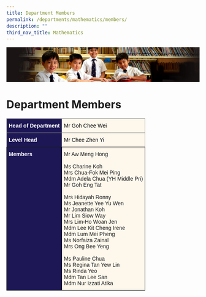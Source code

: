 ```yaml
---
title: Department Members
permalink: /departments/mathematics/members/
description: ""
third_nav_title: Mathematics
---
```

![](/images/Sub-banner1.jpg)

Department Members
==================

<style type="text/css">
.tg  {border-collapse:collapse;border-spacing:0;}
.tg td{border-color:black;border-style:solid;border-width:1px;font-family:Arial, sans-serif;font-size:14px;
  overflow:hidden;padding:10px 5px;word-break:normal;}
.tg th{border-color:black;border-style:solid;border-width:1px;font-family:Arial, sans-serif;font-size:14px;
  font-weight:normal;overflow:hidden;padding:10px 5px;word-break:normal;}
.tg .tg-k5k0{background-color:#1D1756;border-color:inherit;color:#FFF;font-weight:bold;text-align:left;vertical-align:middle}
.tg .tg-t09o{background-color:#FEF8EC;border-color:inherit;color:#000000;text-align:left;vertical-align:top}
.tg .tg-4mqj{background-color:#1D1756;color:#FFF;font-weight:bold;text-align:left;vertical-align:top}
.tg .tg-fexn{background-color:#FEF8EC;text-align:left;vertical-align:top}
</style>
<table class="tg">
<thead>
  <tr>
    <th class="tg-k5k0"><span style="color:#FFF;background-color:#1D1756">Head of Department</span></th>
    <th class="tg-t09o"><span style="color:#000;background-color:transparent">Mr Goh Chee Wei</span></th>
  </tr>
</thead>
<tbody>
  <tr>
    <td class="tg-k5k0"><span style="color:#FFF;background-color:#1D1756">Level Head</span></td>
    <td class="tg-t09o"><span style="color:#000;background-color:transparent">Mr Chee Zhen Yi</span></td>
  </tr>
  <tr>
    <td class="tg-4mqj"><span style="color:#FFF;background-color:#1D1756">Members </span></td>
    <td class="tg-fexn"><span style="background-color:transparent">Mr Aw Meng Hong</span><br><br><span style="background-color:transparent">Ms Charine Koh</span><br><span style="background-color:transparent">Mrs Chua-Fok Mei Ping</span><br><span style="background-color:transparent">Mdm Adela Chua (YH Middle Pri)</span><br><span style="background-color:transparent">Mr Goh Eng Tat</span><br><br>Mrs Hidayah Ronny<br><span style="background-color:transparent">Ms Jeanette Yee Yu Wen</span><br><span style="background-color:transparent">Mr Jonathan Koh</span><br><span style="background-color:transparent">Mr Lim Siow Way</span><br><span style="background-color:transparent">Mrs Lim-Ho Woan Jen</span><br><span style="background-color:transparent">Mdm Lee Kit Cheng Irene</span><br><span style="background-color:transparent">Mdm Lum Mei Pheng</span><br><span style="background-color:transparent">Ms Norfaiza Zainal</span><br><span style="background-color:transparent">Mrs Ong Bee Yeng</span><br><br><span style="background-color:transparent">Ms Pauline Chua</span><br><span style="background-color:transparent">Ms Regina Tan Yew Lin</span><br><span style="background-color:transparent">Ms Rinda Yeo</span><br>Mdm Tan Lee San<br>Mdm Nur Izzati Atika</td>
  </tr>
</tbody>
</table>